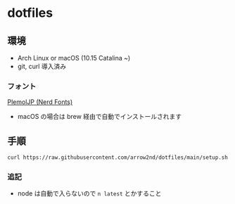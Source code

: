 # dotfiles

## 環境

- Arch Linux or macOS (10.15 Catalina ~)
- git, curl 導入済み

### フォント

[PlemolJP (Nerd Fonts)](https://github.com/yuru7/PlemolJP)

- macOS の場合は brew 経由で自動でインストールされます

## 手順

```sh
curl https://raw.githubusercontent.com/arrow2nd/dotfiles/main/setup.sh | bash
```

### 追記

- node は自動で入らないので `n latest` とかすること
